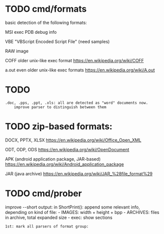 # TODO cmd/formats

basic detection of the following formats:

MSI exec
PDB debug info

VBE "VBScript Encoded Script File" (need samples)

RAW image

COFF   older unix-like exec format
    https://en.wikipedia.org/wiki/COFF

a.out  even older unix-like exec formats
    https://en.wikipedia.org/wiki/A.out


# TODO
    .doc, .pps, .ppt, .xls: all are detected as "word" documents now.
        improve parser to distinguish between them


# TODO zip-based formats:

DOCX, PPTX, XLSX
    https://en.wikipedia.org/wiki/Office_Open_XML

ODT, ODP, ODS
    https://en.wikipedia.org/wiki/OpenDocument

APK (android application package, JAR-based)
    https://en.wikipedia.org/wiki/Android_application_package

JAR (java archive)
    https://en.wikipedia.org/wiki/JAR_%28file_format%29


# TODO cmd/prober

  improve --short output:
  in ShortPrint():
      append some relevant info, depending on kind of file:
        - IMAGES: width + height + bpp
        - ARCHIVES: files in archive, total expanded size
        - exec: show sections

    1st: mark all parsers of format group:
